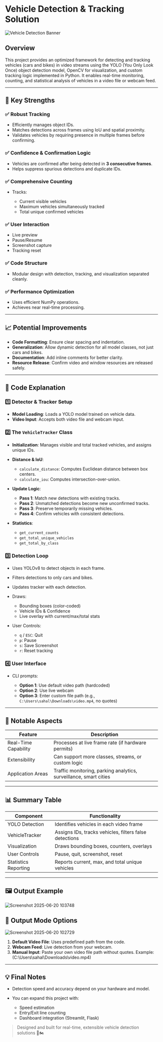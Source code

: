 # Vehicle Detection & Tracking Solution

![Vehicle Detection Banner](https://raw.githubusercontent.com/your-username/your-repo/main/images/banner.jpg)

## Overview

This project provides an optimized framework for detecting and tracking vehicles (cars and bikes) in video streams using the YOLO (You Only Look Once) object detection model, OpenCV for visualization, and custom tracking logic implemented in Python. It enables real-time monitoring, counting, and statistical analysis of vehicles in a video file or webcam feed.

---

## 🚀 Key Strengths

### ✅ Robust Tracking

* Efficiently manages object IDs.
* Matches detections across frames using IoU and spatial proximity.
* Validates vehicles by requiring presence in multiple frames before confirming.

### ✅ Confidence & Confirmation Logic

* Vehicles are confirmed after being detected in **3 consecutive frames**.
* Helps suppress spurious detections and duplicate IDs.

### ✅ Comprehensive Counting

* Tracks:

  * Current visible vehicles
  * Maximum vehicles simultaneously tracked
  * Total unique confirmed vehicles

### ✅ User Interaction

* Live preview
* Pause/Resume
* Screenshot capture
* Tracking reset

### ✅ Code Structure

* Modular design with detection, tracking, and visualization separated cleanly.

### ✅ Performance Optimization

* Uses efficient NumPy operations.
* Achieves near real-time processing.

---

## 📈 Potential Improvements

* **Code Formatting**: Ensure clear spacing and indentation.
* **Generalization**: Allow dynamic detection for all model classes, not just cars and bikes.
* **Documentation**: Add inline comments for better clarity.
* **Resource Release**: Confirm video and window resources are released safely.

---

## 🧠 Code Explanation

### 1️⃣ Detector & Tracker Setup

* **Model Loading**: Loads a YOLO model trained on vehicle data.
* **Video Input**: Accepts both video file and webcam input.

### 2️⃣ The `VehicleTracker` Class

* **Initialization**: Manages visible and total tracked vehicles, and assigns unique IDs.
* **Distance & IoU**:

  * `calculate_distance`: Computes Euclidean distance between box centers.
  * `calculate_iou`: Computes intersection-over-union.
* **Update Logic**:

  * **Pass 1**: Match new detections with existing tracks.
  * **Pass 2**: Unmatched detections become new unconfirmed tracks.
  * **Pass 3**: Preserve temporarily missing vehicles.
  * **Pass 4**: Confirm vehicles with consistent detections.
* **Statistics**:

  * `get_current_counts`
  * `get_total_unique_vehicles`
  * `get_total_by_class`

### 3️⃣ Detection Loop

* Uses YOLOv8 to detect objects in each frame.
* Filters detections to only cars and bikes.
* Updates tracker with each detection.
* Draws:

  * Bounding boxes (color-coded)
  * Vehicle IDs & Confidence
  * Live overlay with current/max/total stats
* User Controls:

  * `q` / `ESC`: Quit
  * `p`: Pause
  * `s`: Save Screenshot
  * `r`: Reset tracking

### 4️⃣ User Interface

* CLI prompts:

  * **Option 1**: Use default video path (hardcoded)
  * **Option 2**: Use live webcam
  * **Option 3**: Enter custom file path (e.g., `C:\Users\sahal\Downloads\video.mp4`, no quotes)

---

## 🌟 Notable Aspects

| Feature              | Description                                                       |
| -------------------- | ----------------------------------------------------------------- |
| Real-Time Capability | Processes at live frame rate (if hardware permits)                |
| Extensibility        | Can support more classes, streams, or custom logic                |
| Application Areas    | Traffic monitoring, parking analytics, surveillance, smart cities |

---

## 📊 Summary Table

| Component            | Functionality                                          |
| -------------------- | ------------------------------------------------------ |
| YOLO Detection       | Identifies vehicles in each video frame                |
| VehicleTracker       | Assigns IDs, tracks vehicles, filters false detections |
| Visualization        | Draws bounding boxes, counters, overlays               |
| User Controls        | Pause, quit, screenshot, reset                         |
| Statistics Reporting | Reports current, max, and total unique vehicles        |

---

## 🖼️ Output Example

![Screenshot 2025-06-20 103748](https://github.com/user-attachments/assets/53434fbb-ed5f-4f39-bcc4-33cd5770d72a)



## 🧪 Output Mode Options
![Screenshot 2025-06-20 102729](https://github.com/user-attachments/assets/93397c42-8662-4ca1-ab10-9d6745165ffe)

1. **Default Video File**: Uses predefined path from the code.
2. **Webcam Feed**: Live detection from your webcam.
3. **Manual Input**: Paste your own video file path without quotes. Example:
   (C:\Users\sahal\Downloads\video.mp4)


---

## 💡 Final Notes

* Detection speed and accuracy depend on your hardware and model.
* You can expand this project with:

  * Speed estimation
  * Entry/Exit line counting
  * Dashboard integration (Streamlit, Flask)

> Designed and built for real-time, extensible vehicle detection solutions 🚗🏍️
